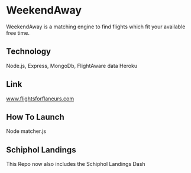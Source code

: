 # WeekendAway

WeekendAway is a matching engine to find flights which fit your available free time.

## Technology

Node.js, Express, MongoDb, FlightAware data
Heroku

## Link

www.flightsforflaneurs.com

## How To Launch

Node matcher.js

## Schiphol Landings

This Repo now also includes the Schiphol Landings Dash
